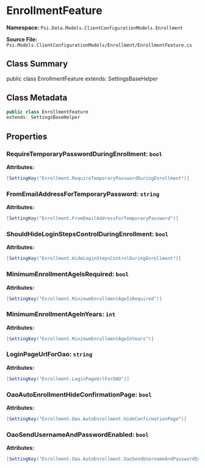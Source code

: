 # EnrollmentFeature

**Namespace:** `Psi.Data.Models.ClientConfigurationModels.Enrollment`

**Source File:** `Psi.Models.ClientConfigurationModels/Enrollment/EnrollmentFeature.cs`

## Class Summary

public class EnrollmentFeature
extends: SettingsBaseHelper

## Class Metadata

```typescript
public class EnrollmentFeature
extends: SettingsBaseHelper
```

## Properties

### RequireTemporaryPasswordDuringEnrollment: `bool`

**Attributes:**
```csharp
[SettingKey("Enrollment.RequireTemporaryPasswordDuringEnrollment")]
```

### FromEmailAddressForTemporaryPassword: `string`

**Attributes:**
```csharp
[SettingKey("Enrollment.FromEmailAddressForTemporaryPassword")]
```

### ShouldHideLoginStepsControlDuringEnrollment: `bool`

**Attributes:**
```csharp
[SettingKey("Enrollment.HideLoginStepsControlDuringEnrollment")]
```

### MinimumEnrollmentAgeIsRequired: `bool`

**Attributes:**
```csharp
[SettingKey("Enrollment.MinimumEnrollmentAgeIsRequired")]
```

### MinimumEnrollmentAgeInYears: `int`

**Attributes:**
```csharp
[SettingKey("Enrollment.MinimumEnrollmentAgeInYears")]
```

### LoginPageUrlForOao: `string`

**Attributes:**
```csharp
[SettingKey("Enrollment.LoginPageUrlForOAO")]
```

### OaoAutoEnrollmentHideConfirmationPage: `bool`

**Attributes:**
```csharp
[SettingKey("Enrollment.Oao.AutoEnrollment.HideConfirmationPage")]
```

### OaoSendUsernameAndPasswordEnabled: `bool`

**Attributes:**
```csharp
[SettingKey("Enrollment.Oao.AutoEnrollment.OaoSendUsernameAndPasswordEnabled")]
```
